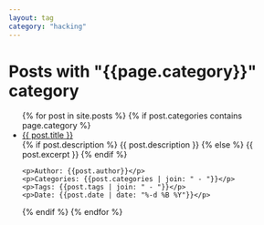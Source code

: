 ```yaml
---
layout: tag
category: "hacking"
---
```


<h1>Posts with "{{page.category}}" category</h1>
    
<ul>
{% for post in site.posts %}
{% if post.categories contains page.category %}

<li class="post">
    <a href="{{ post.url }}">{{ post.title }}</a>
    <br>
    {% if post.description %}
    {{ post.description }}
    {% else %}
    {{ post.excerpt }}
    {% endif %}

    <p>Author: {{post.author}}</p>
    <p>Categories: {{post.categories | join: " - "}}</p>
    <p>Tags: {{post.tags | join: " - "}}</p>
    <p>Date: {{post.date | date: "%-d %B %Y"}}</p>
</li>

{% endif %}
{% endfor %}
</ul>